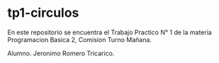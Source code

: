 # tp1-circulos

En este repositorio se encuentra el Trabajo Practico N° 1 
de la materia Programacion Basica 2, Comision Turno Mañana. 


Alumno. Jeronimo Romero Tricarico. 
